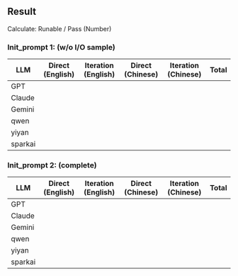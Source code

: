 ## Result

Calculate: Runable / Pass (Number)

### Init_prompt 1: (w/o I/O sample)

| LLM        | Direct (English) | Iteration (English) | Direct (Chinese) | Iteration (Chinese) | Total |
|------------|------------------|---------------------|------------------|---------------------|-------|
| GPT        |                  |                     |                  |                     |       |
| Claude     |                  |                     |                  |                     |       |
| Gemini     |                  |                     |                  |                     |       |
| qwen       |                  |                     |                  |                     |       |
| yiyan      |                  |                     |                  |                     |       |
| sparkai    |                  |                     |                  |                     |       |

### Init_prompt 2: (complete)

| LLM        | Direct (English) | Iteration (English) | Direct (Chinese) | Iteration (Chinese) | Total |
|------------|------------------|---------------------|------------------|---------------------|-------|
| GPT        |                  |                     |                  |                     |       |
| Claude     |                  |                     |                  |                     |       |
| Gemini     |                  |                     |                  |                     |       |
| qwen       |                  |                     |                  |                     |       |
| yiyan      |                  |                     |                  |                     |       |
| sparkai    |                  |                     |                  |                     |       |
